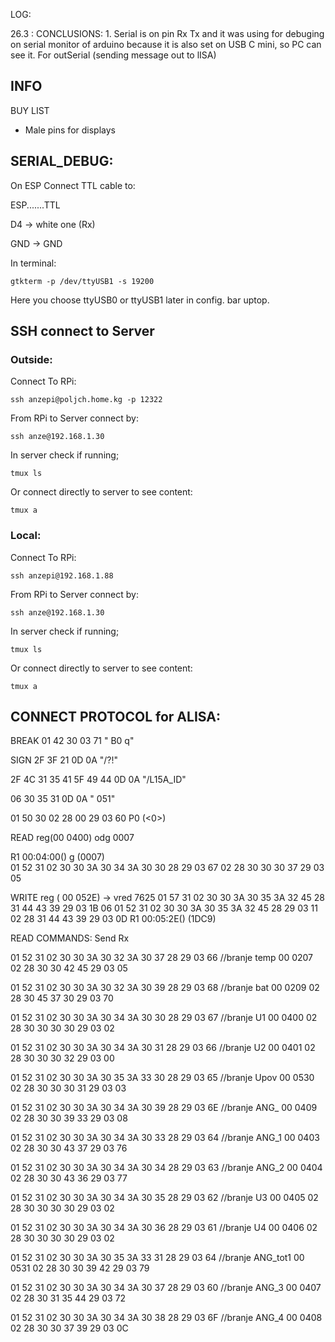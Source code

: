 LOG:

26.3 : CONCLUSIONS: 
        1. Serial is on pin Rx Tx and it was using for debuging on serial monitor of arduino
           because it is also set on USB C mini, so PC can see it.
           For outSerial (sending message out to lISA)
## INFO           

BUY LIST

* Male pins for displays

## SERIAL_DEBUG:

On ESP Connect TTL cable to:

ESP.......TTL

D4    ->  white one (Rx)

GND   ->  GND

In terminal: 

```
gtkterm -p /dev/ttyUSB1 -s 19200
```
 Here you choose ttyUSB0 or ttyUSB1 later in config. bar uptop.

## SSH connect to Server 
    
### Outside:
Connect To RPi:    
 
```
ssh anzepi@poljch.home.kg -p 12322
```

From RPi to Server connect by:

```
ssh anze@192.168.1.30
```

In server check if running;

```
tmux ls
```

 Or connect directly to server to see content:

```
tmux a
```
    
     
### Local:
Connect To RPi:
    
```
ssh anzepi@192.168.1.88
```

From RPi to Server connect by:

```
ssh anze@192.168.1.30
```

In server check if running;

```
tmux ls
```

 Or connect directly to server to see content:

```
tmux a
```

## CONNECT PROTOCOL for ALISA:

BREAK
01 42 30 03 71  " B0 q"

SIGN
2F 3F 21 0D 0A    "/?!"

2F 4C 31 35 41 5F 49 44 0D 0A   "/L15A_ID"

06 30 35 31 0D 0A    " 051"

01 50 30 02 28 00 29 03 60   P0 (<0>) 

READ reg(00 0400)  odg 0007

R1 00:04:00() g (0007)  
01 52 31 02 30 30 3A 30 34 3A 30 30 28 29 03 67
02 28 30 30 30 37 29 03 05 



WRITE reg ( 00 052E) -> vred 7625
01 57 31 02 30 30 3A 30 35 3A 32 45 28 31 44 43 39 29 03 1B 06 01 52 31 02 30 30 3A 30 35 3A 32 45 28 29 03 11 02 28 31 44 43 39 29 03 0D 
  R1 00:05:2E()   (1DC9) 

READ COMMANDS:
    Send
    Rx

01 52 31 02 30 30 3A 30 32 3A 30 37 28 29 03 66 //branje temp 00 0207
02 28 30 30 42 45 29 03 05

01 52 31 02 30 30 3A 30 32 3A 30 39 28 29 03 68 //branje bat 00 0209
02 28 30 45 37 30 29 03 70

01 52 31 02 30 30 3A 30 34 3A 30 30 28 29 03 67 //branje U1 00 0400
02 28 30 30 30 30 29 03 02

01 52 31 02 30 30 3A 30 34 3A 30 31 28 29 03 66 //branje U2 00 0401
02 28 30 30 30 32 29 03 00

01 52 31 02 30 30 3A 30 35 3A 33 30 28 29 03 65 //branje Upov 00 0530
02 28 30 30 30 31 29 03 03

01 52 31 02 30 30 3A 30 34 3A 30 39 28 29 03 6E //branje ANG_ 00 0409
02 28 30 30 39 33 29 03 08

01 52 31 02 30 30 3A 30 34 3A 30 33 28 29 03 64 //branje ANG_1 00 0403
02 28 30 30 43 37 29 03 76

01 52 31 02 30 30 3A 30 34 3A 30 34 28 29 03 63 //branje ANG_2 00 0404
02 28 30 30 43 36 29 03 77

01 52 31 02 30 30 3A 30 34 3A 30 35 28 29 03 62 //branje U3 00 0405
02 28 30 30 30 30 29 03 02

01 52 31 02 30 30 3A 30 34 3A 30 36 28 29 03 61 //branje U4 00 0406
02 28 30 30 30 30 29 03 02

01 52 31 02 30 30 3A 30 35 3A 33 31 28 29 03 64 //branje ANG_tot1 00 0531
02 28 30 30 39 42 29 03 79

01 52 31 02 30 30 3A 30 34 3A 30 37 28 29 03 60 //branje ANG_3 00 0407
02 28 30 31 35 44 29 03 72

01 52 31 02 30 30 3A 30 34 3A 30 38 28 29 03 6F //branje ANG_4 00 0408
02 28 30 30 37 39 29 03 0C
